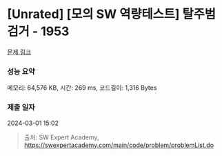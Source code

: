 # [Unrated] [모의 SW 역량테스트] 탈주범 검거 - 1953 

[문제 링크](https://swexpertacademy.com/main/code/problem/problemDetail.do?contestProbId=AV5PpLlKAQ4DFAUq) 

### 성능 요약

메모리: 64,576 KB, 시간: 269 ms, 코드길이: 1,316 Bytes

### 제출 일자

2024-03-01 15:02



> 출처: SW Expert Academy, https://swexpertacademy.com/main/code/problem/problemList.do